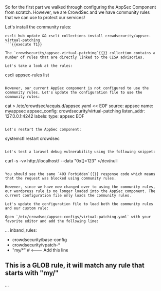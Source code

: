 So for the first part we walked through configuring the AppSec Component from scratch. However, we are CrowdSec and we have community rules that we can use to protect our services!

Let's install the community rules:

```
cscli hub update && cscli collections install crowdsecurity/appsec-virtual-patching
```{{execute T1}}

The `crowdsecurity/appsec-virtual-patching`{{}} collection contains a number of rules that are directly linked to the CISA advisories.

Let's take a look at the rules:

```
cscli appsec-rules list
```{{execute T1}}

However, our current AppSec component is not configured to use the community rules. Let's update the configuration file to use the community rules:

```
cat > /etc/crowdsec/acquis.d/appsec.yaml << EOF
source: appsec
name: myappsec
appsec_config: crowdsecurity/virtual-patching
listen_addr: 127.0.0.1:4242
labels:
  type: appsec
EOF
```{{execute T1}}

Let's restart the AppSec component:

```
systemctl restart crowdsec
```{{execute T1}}

Let's test a laravel debug vulnerability using the following snippet:

```
curl -s -vv http://localhost/ --data "0x[]=123" >/dev/null
```{{execute T1}}

You should see the same `403 Forbidden`{{}} response code which means that the request was blocked using community rules.

However, since we have now changed over to using the community rules, our wordpress rule is no longer loaded into the AppSec component. The current configuration file only loads the community rules.

Let's update the configuration file to load both the community rules and our custom rule:

Open `/etc/crowdsec/appsec-configs/virtual-patching.yaml` with your favorite editor and add the following line:

```
...
inband_rules:
 - crowdsecurity/base-config 
 - crowdsecurity/vpatch-*
 - "my/*" # <--- Add this line
## This is a GLOB rule, it will match any rule that starts with "my/"
...
```{{}}
